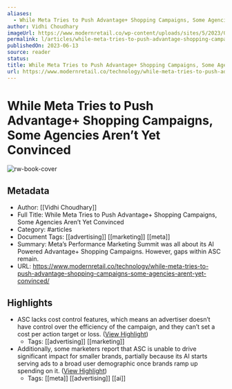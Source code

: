 ```yaml
---
aliases:
  - While Meta Tries to Push Advantage+ Shopping Campaigns, Some Agencies Aren’t Yet Convinced
author: Vidhi Choudhary
imageUrl: https://www.modernretail.co/wp-content/uploads/sites/5/2023/01/Meta-e1674774034702.jpeg
permalink: l/articles/while-meta-tries-to-push-advantage-shopping-campaigns-some-agencies-aren-t-yet-convinced
publishedOn: 2023-06-13
source: reader
status: 
title: While Meta Tries to Push Advantage+ Shopping Campaigns, Some Agencies Aren’t Yet Convinced
url: https://www.modernretail.co/technology/while-meta-tries-to-push-advantage-shopping-campaigns-some-agencies-arent-yet-convinced/
---
```

# While Meta Tries to Push Advantage+ Shopping Campaigns, Some Agencies Aren’t Yet Convinced

![rw-book-cover](https://www.modernretail.co/wp-content/uploads/sites/5/2023/01/Meta-e1674774034702.jpeg)

## Metadata

- Author: [[Vidhi Choudhary]]
- Full Title: While Meta Tries to Push Advantage+ Shopping Campaigns, Some Agencies Aren’t Yet Convinced
- Category: #articles
- Document Tags: [[advertising]] [[marketing]] [[meta]]
- Summary: Meta’s Performance Marketing Summit was all about its AI Powered Advantage+ Shopping Campaigns. However, gaps within ASC remain.
- URL: https://www.modernretail.co/technology/while-meta-tries-to-push-advantage-shopping-campaigns-some-agencies-arent-yet-convinced/

## Highlights

- ASC lacks cost control features, which means an advertiser doesn’t have control over the efficiency of the campaign, and they can’t set a cost per action target or loss. ([View Highlight](https://read.readwise.io/read/01h2z47a30b4jynyfjm4fye6tv))
    - Tags: [[advertising]] [[marketing]]
- Additionally, some marketers report that ASC is unable to drive significant impact for smaller brands, partially because its AI starts serving ads to a broad user demographic once brands ramp up spending on it. ([View Highlight](https://read.readwise.io/read/01h2z4713g33wdt7em60gkhycm))
    - Tags: [[meta]] [[advertising]] [[ai]]
